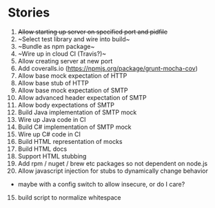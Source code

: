 Stories
=======

1. ~~Allow starting up server on specified port and pidfile~~
1. ~Select test library and wire into build~
2. ~Bundle as npm package~
3. ~Wire up in cloud CI (Travis?)~
4. Allow creating server at new port
4. Add coveralls.io (https://npmjs.org/package/grunt-mocha-cov)
8. Allow base mock expectation of HTTP
9. Allow base stub of HTTP
5. Allow base mock expectation of SMTP
6. Allow advanced header expectation of SMTP
7. Allow body expectations of SMTP
7. Build Java implementation of SMTP mock
7. Wire up Java code in CI
8. Build C# implementation of SMTP mock
9. Wire up C# code in CI
10. Build HTML representation of mocks
11. Build HTML docs
12. Support HTML stubbing
13. Add rpm / nuget / brew etc packages so not dependent on node.js
14. Allow javascript injection for stubs to dynamically change behavior
  - maybe with a config switch to allow insecure, or do I care?
15. build script to normalize whitespace

